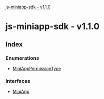 [js-miniapp-sdk - v1.1.0](README.md)

# js-miniapp-sdk - v1.1.0

## Index

### Enumerations

* [MiniAppPermissionType](enums/miniapppermissiontype.md)

### Interfaces

* [MiniApp](interfaces/miniapp.md)
